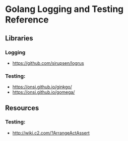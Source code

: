 # Golang Logging and Testing Reference

## Libraries
### Logging
- https://github.com/sirupsen/logrus
### Testing:
- https://onsi.github.io/ginkgo/
- https://onsi.github.io/gomega/

## Resources
 ### Testing:
 - http://wiki.c2.com/?ArrangeActAssert